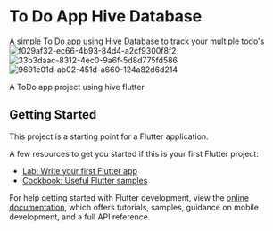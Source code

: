 # To Do App Hive Database

A simple To Do app using Hive Database to track your multiple todo's
![f029af32-ec66-4b93-84d4-a2cf9300f8f2](https://user-images.githubusercontent.com/87460435/200131377-3a840290-5e2d-4795-a81c-16000a5ffa6f.jpg)
![33b3daac-8312-4ec0-9a6f-5d8d775fd586](https://user-images.githubusercontent.com/87460435/200131386-152c670c-95d7-4ece-9515-30c0a075f352.jpg)
![9691e01d-ab02-451d-a660-124a82d6d214](https://user-images.githubusercontent.com/87460435/200131390-68b6739d-81ab-420c-b540-ce22913ff7ff.jpg)


A ToDo app project using hive flutter

## Getting Started

This project is a starting point for a Flutter application.

A few resources to get you started if this is your first Flutter project:

- [Lab: Write your first Flutter app](https://docs.flutter.dev/get-started/codelab)
- [Cookbook: Useful Flutter samples](https://docs.flutter.dev/cookbook)

For help getting started with Flutter development, view the
[online documentation](https://docs.flutter.dev/), which offers tutorials,
samples, guidance on mobile development, and a full API reference.
